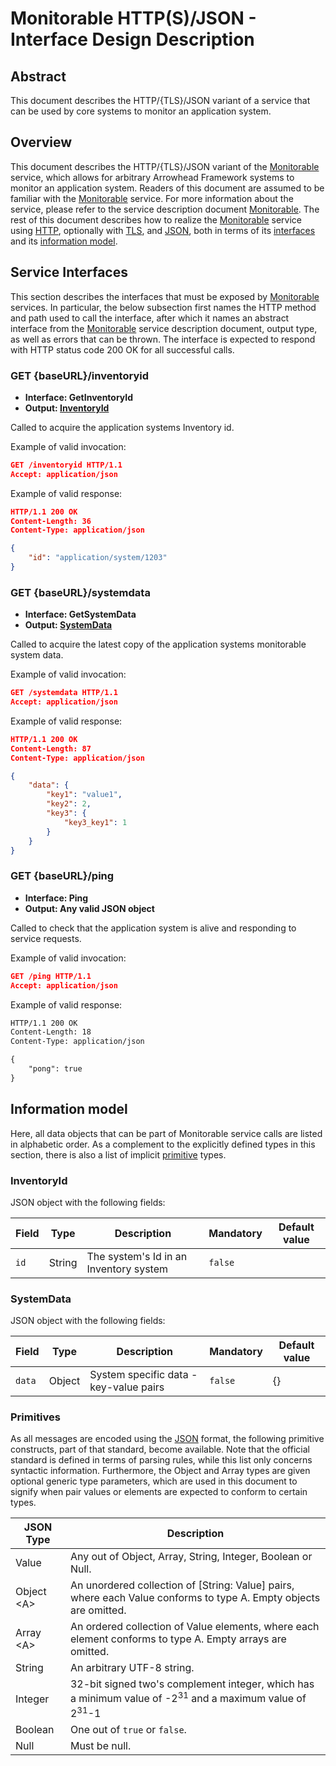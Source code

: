 # Monitorable HTTP(S)/JSON - Interface Design Description

## Abstract
This document describes the HTTP/{TLS}/JSON variant of a service that can be used by core systems to monitor an application system.

## Overview
This document describes the HTTP/{TLS}/JSON variant of the [Monitorable]
service, which allows for arbitrary Arrowhead Framework systems to monitor an application system.
Readers of this document are assumed to be familiar with the [Monitorable] service.
For more information about the service, please refer to the service description document [Monitorable].
The rest of this document describes how to realize the [Monitorable] service using [HTTP], optionally with [TLS], and [JSON], both in terms of its [interfaces](#service-interfaces) and its [information model](#information-model).

## Service Interfaces
This section describes the interfaces that must be exposed by [Monitorable] services. In particular, the below
subsection first names the HTTP method and path used to call the interface, after which it names an abstract
interface from the [Monitorable] service description document, output type, as well as errors that can be thrown. The
interface is expected to respond with HTTP status code 200 OK for all successful calls.

### GET {baseURL}/inventoryid
 - __Interface:	GetInventoryId__
 - __Output: [InventoryId](#inventoryid)__

Called to acquire the application systems Inventory id.

Example of valid invocation:
```json
GET /inventoryid HTTP/1.1
Accept: application/json
```

Example of valid response:
```json
HTTP/1.1 200 OK
Content-Length: 36
Content-Type: application/json

{
	"id": "application/system/1203"
}
```

### GET {baseURL}/systemdata
 - __Interface: GetSystemData__
 - __Output: [SystemData](#systemdata)__

Called to acquire the latest copy of the application systems monitorable system data.

Example of valid invocation:
```json
GET /systemdata HTTP/1.1
Accept: application/json
```

Example of valid response:
```json
HTTP/1.1 200 OK
Content-Length: 87
Content-Type: application/json

{
	"data": {
		"key1": "value1",
		"key2": 2,
		"key3": {
			"key3_key1": 1
		}
	}
}
```

### GET {baseURL}/ping
 - __Interface: Ping__
 - __Output: Any valid JSON object__

Called to check that the application system is alive and responding to service requests.

Example of valid invocation:
```json
GET /ping HTTP/1.1
Accept: application/json
```


Example of valid response:
```html
HTTP/1.1 200 OK
Content-Length: 18
Content-Type: application/json

{
	"pong": true
}
```

## Information model
Here, all data objects that can be part of Monitorable service calls are listed in alphabetic order.
As a complement to the explicitly defined types
in this section, there is also a list of implicit [primitive](#primitives) types.

### InventoryId
JSON object with the following fields:

| Field | Type | Description | Mandatory | Default value |
| ----- | ---- | ----------- | --------- | ------------- |
| `id` | String | The system's Id in an Inventory system | `false` | |

### SystemData
JSON object with the following fields:

| Field | Type | Description | Mandatory | Default value |
| ----- | ---- | ----------- | --------- | ------------- |
| `data` | Object | System specific data - key-value pairs | `false` | {} |


### Primitives
As all messages are encoded using the [JSON] format,
the following primitive constructs, part of that standard, become available.
Note that the official standard is defined in terms of parsing rules, while this list only concerns
syntactic information. Furthermore, the Object and Array types are given optional generic type parameters,
which are used in this document to signify when pair values or elements are expected to conform to certain
types.

| JSON Type | Description |
| --------- | ----------- |
| Value | Any out of Object, Array, String, Integer, Boolean or Null. |
| Object \<A> | An unordered collection of [String: Value] pairs, where each Value conforms to type A. Empty objects are omitted. |
| Array \<A> | An ordered collection of Value elements, where each element conforms to type A. Empty arrays are omitted. |
| String | An arbitrary UTF-8 string. |
| Integer | 32-bit signed two's complement integer, which has a minimum value of -2<sup>31</sup> and a maximum value of 2<sup>31</sup>-1 |
| Boolean | One out of `true` or `false`. |
| Null | Must be null. |

[HTTP]:https://doi.org/10.17487/RFC7230
[JSON]:https://doi.org/10.17487/RFC7159
[Monitorable]:monitorable-sd.md
[TLS]:https://doi.org/10.17487/RFC8446